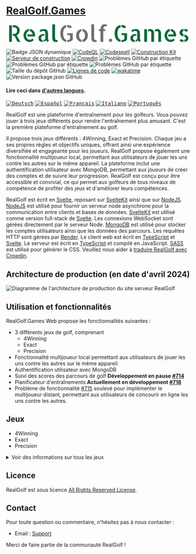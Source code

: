 # [RealGolf.Games](https://realgolf.games)

![Bannière RealGolf.Games](https://raw.githubusercontent.com/realgolf/web/main/img/logo_banner.PNG)

![Badge JSON dynamique](https://img.shields.io/badge/dynamic/json?url=https%3A%2F%2Frender-deploy-status-vwj3.onrender.com%2Fsrv-cn12obocmk4c73di1vg0&query=status&style=flat-square&logo=render&label=Render) [![CodeQL](https://github.com/realgolf/Golf/actions/workflows/github-code-scanning/codeql/badge.svg)](https://github.com/realgolf/Golf/actions/workflows/github-code-scanning/codeql) [![Codespell](https://github.com/realgolf/Golf/actions/workflows/codespell.yml/badge.svg?branch=main)](https://github.com/realgolf/Golf/actions/workflows/codespell.yml) [![Construction Kit](https://github.com/realgolf/Golf/actions/workflows/kit.yml/badge.svg)](https://github.com/realgolf/Golf/actions/workflows/kit.yml) [![Serveur de construction](https://github.com/realgolf/Golf/actions/workflows/server.yml/badge.svg)](https://github.com/realgolf/Golf/actions/workflows/server.yml) [![Crowdin](https://badges.crowdin.net/realgolf/localized.svg)](https://crowdin.com/project/realgolf) ![Problèmes GitHub par étiquette](https://img.shields.io/github/issues/realgolf/Golf/feature) ![Problèmes GitHub par étiquette](https://img.shields.io/github/issues/realgolf/Golf/bug) ![Problèmes GitHub par étiquette](https://img.shields.io/github/issues/realgolf/Golf/game) ![Taille du dépôt GitHub](https://img.shields.io/github/repo-size/realgolf/Golf) [![Lignes de code](https://tokei.rs/b1/github/realgolf/Golf)](https://github.com/XAMPPRocky/tokei) [![wakatime](https://wakatime.com/badge/github/realgolf/web.svg)](https://wakatime.com/badge/github/realgolf/web) ![Version package.json GitHub](https://img.shields.io/github/package-json/v/realgolf/Golf)

#### **Lire ceci dans [d'autres langues](./translation/translations.md).**

<kbd>[<img title="Deutsch" alt="Deutsch" src="https://cdn.statically.io/gh/hjnilsson/country-flags/master/svg/de.svg" width="22">](./translation/german/German.md)</kbd> <kbd>[<img title="Español" alt="Español" src="https://cdn.statically.io/gh/hjnilsson/country-flags/master/svg/es.svg" width="22">](./translation/spanish/Spanish.md)</kbd> <kbd>[<img title="Français" alt="Français" src="https://cdn.statically.io/gh/hjnilsson/country-flags/master/svg/fr.svg" width="22">](./translation/french/French.md)</kbd> <kbd>[<img title="Italiano" alt="Italiano" src="https://cdn.statically.io/gh/hjnilsson/country-flags/master/svg/it.svg" width="22">](./translation/italian/Italian.md)</kbd> <kbd>[<img title="Português" alt="Português" src="https://cdn.statically.io/gh/hjnilsson/country-flags/master/svg/pt.svg" width="22">](./translation/portuguese/Portuguese.md)</kbd>

RealGolf est une plateforme d'entraînement pour les golfeurs. Vous pouvez jouer à trois jeux différents pour rendre l'entraînement plus amusant. C'est la première plateforme d'entraînement au golf.

Il propose trois jeux différents : 4Winning, Exact et Precision. Chaque jeu a ses propres règles et objectifs uniques, offrant ainsi une expérience diversifiée et engageante pour les joueurs. RealGolf propose également une fonctionnalité multijoueur local, permettant aux utilisateurs de jouer les uns contre les autres sur le même appareil. La plateforme inclut une authentification utilisateur avec MongoDB, permettant aux joueurs de créer des comptes et de suivre leur progression. RealGolf est conçu pour être accessible et convivial, ce qui permet aux golfeurs de tous niveaux de compétence de profiter des jeux et d'améliorer leurs compétences.

RealGolf est écrit en [Svelte](https://svelte.dev), reposant sur [SvelteKit](https://kit.svelte.dev) ainsi que sur [NodeJS](https://nodejs.org/en). [NodeJS](https:://nodejs.org/en) est utilisé pour fournir un serveur node asynchrone pour la communication entre clients et bases de données. [SvelteKit](https://kit.svelte.dev) est utilisé comme version full-stack de [Svelte](https://svelte.dev). Les connexions WebSocket sont gérées directement par le serveur Node. [MongoDB](https://www.mongodb.com/) est utilisé pour stocker les comptes utilisateurs ainsi que les données des parcours. Les requêtes HTTP sont gérées par [Render](https://render.com). Le client web est écrit en [TypeScript](https://www.typescriptlang.org/) et [Svelte](https://svelte.dev). Le serveur est écrit en [TypeScript](https://www.typescriptlang.org/) et compilé en JavaScript. [SASS](https://sass-lang.com/) est utilisé pour générer le CSS. Veuillez nous aider à [traduire RealGolf avec Crowdin](https://crowdin.com/project/realgolf).

## Architecture de production (en date d'avril 2024)

![Diagramme de l'architecture de production du site serveur RealGolf](https://raw.githubusercontent.com/realgolf/Golf/main/img/architecture.png)

## Utilisation et fonctionnalités

RealGolf.Games Web propose les fonctionnalités suivantes :

- 3 différents jeux de golf, comprenant
  - 4Winning
  - Exact
  - Precision
- Fonctionnalité multijoueur local permettant aux utilisateurs de jouer les uns contre les autres sur le même appareil.
- Authentification utilisateur avec MongoDB
- Suivi des scores des parcours de golf **Développement en pause [#714](https://github.com/realgolf/Golf/issues/714)**
- Planificateur d'entraînements **Actuellement en développement [#718](https://github.com/realgolf/Golf/issues/718)**
- Problème de fonctionnalité [#715](https://github.com/realgolf/Golf/issues/715) soulevé pour implémenter le multijoueur distant, permettant aux utilisateurs de concourir en ligne les uns contre les autres.

## Jeux

- 4Winning
- Exact
- Precision

<details>
  <summary>Voir des informations sur tous les jeux</summary>

### 4Winning

Dans 4Winning, l'objectif est de connecter stratégiquement quatre pièces à la suite. Notre version du jeu présente un plateau plus grand que la disposition standard 4x4, avec 8 colonnes et 9 lignes. Les colonnes supplémentaires de chaque côté introduisent un défi : les joueurs doivent frapper une distance spécifique dans la déviation latérale. Cet aspect devient plus prononcé en mode Argent et supérieur, ajoutant de la complexité et obligeant les joueurs à réfléchir soigneusement à leurs mouvements.

![Jeu 4Winning](https://raw.githubusercontent.com/realgolf/Golf/main/img/4Winning.png)

### Exact

Exact est un jeu où l'objectif est d'atteindre 100 ou moins tout en marquant le plus de points. Les joueurs gagnent des points en fonction des critères suivants : Atteindre exactement 100 mètres accorde 5 points, frapper des multiples de dix rapporte 3 points, les chiffres avec des chiffres répétés rapportent 2 points. De plus, frapper la même rangée double les points gagnés. Cependant, tout autre chiffre dépassant 100 ou tombant en dessous de 5 entraîne une déduction d'un point. Tout autre chiffre entre 5 et 100 rapporte 1 point. Le défi consiste à équilibrer la précision avec la maximisation des points pour obtenir le meilleur score.

![Jeu Exact](https://raw.githubusercontent.com/realgolf/Golf/main/img/Exact.png)

### Precision

Precision est un jeu où l'objectif est de se rapprocher le plus possible des cibles. Pour chaque mètre que vous manquez la cible, vous recevrez une déduction d'un point. Le gagnant du jeu est le joueur ayant le plus de points à la fin. Le jeu se termine lorsque seul un joueur a des points restants. Vous pouvez observer la distance que vous devez tirer et l'équipe actuelle, ainsi que les points restants pour chaque équipe.

![Jeu Precision](https://raw.githubusercontent.com/realgolf/Golf/main/img/Precision.png)

</details>

## Licence

RealGolf est sous licence [All Rights Reserved License](LICENSE.md).

## Contact

Pour toute question ou commentaire, n'hésitez pas à nous contacter :

- Email : [Support](mailto:support@realgolf.games)

Merci de faire partie de la communauté RealGolf !
